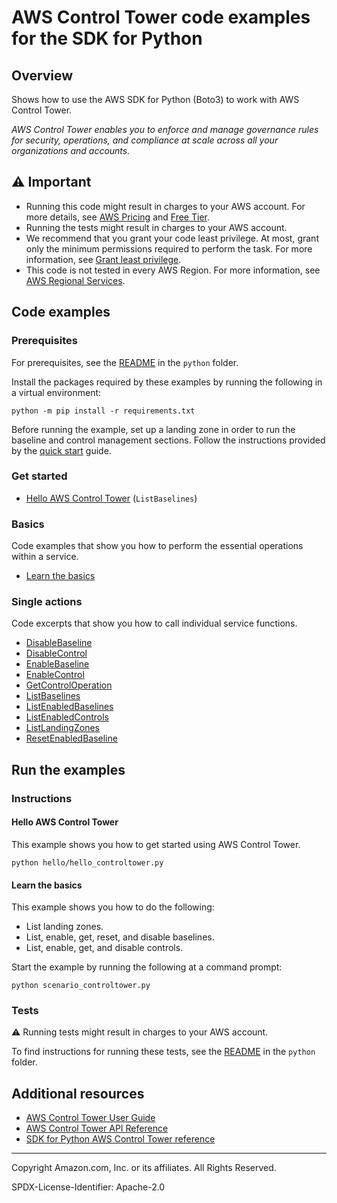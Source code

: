 # AWS Control Tower code examples for the SDK for Python

## Overview

Shows how to use the AWS SDK for Python (Boto3) to work with AWS Control Tower.

<!--custom.overview.start-->
<!--custom.overview.end-->

_AWS Control Tower enables you to enforce and manage governance rules for security, operations, and compliance at scale across all your organizations and accounts._

## ⚠ Important

* Running this code might result in charges to your AWS account. For more details, see [AWS Pricing](https://aws.amazon.com/pricing/) and [Free Tier](https://aws.amazon.com/free/).
* Running the tests might result in charges to your AWS account.
* We recommend that you grant your code least privilege. At most, grant only the minimum permissions required to perform the task. For more information, see [Grant least privilege](https://docs.aws.amazon.com/IAM/latest/UserGuide/best-practices.html#grant-least-privilege).
* This code is not tested in every AWS Region. For more information, see [AWS Regional Services](https://aws.amazon.com/about-aws/global-infrastructure/regional-product-services).

<!--custom.important.start-->
<!--custom.important.end-->

## Code examples

### Prerequisites

For prerequisites, see the [README](../../README.md#Prerequisites) in the `python` folder.

Install the packages required by these examples by running the following in a virtual environment:

```
python -m pip install -r requirements.txt
```

<!--custom.prerequisites.start-->
Before running the example, set up a landing zone in order to run the baseline and control management sections.
Follow the instructions provided by the [quick start](https://docs.aws.amazon.com/controltower/latest/userguide/quick-start.html) guide.
<!--custom.prerequisites.end-->

### Get started

- [Hello AWS Control Tower](hello/hello_controltower.py#L4) (`ListBaselines`)


### Basics

Code examples that show you how to perform the essential operations within a service.

- [Learn the basics](scenario_controltower.py)


### Single actions

Code excerpts that show you how to call individual service functions.

- [DisableBaseline](controltower_wrapper.py#L365)
- [DisableControl](controltower_wrapper.py#L240)
- [EnableBaseline](controltower_wrapper.py#L64)
- [EnableControl](controltower_wrapper.py#L143)
- [GetControlOperation](controltower_wrapper.py#L186)
- [ListBaselines](controltower_wrapper.py#L36)
- [ListEnabledBaselines](controltower_wrapper.py#L305)
- [ListEnabledControls](controltower_wrapper.py#L401)
- [ListLandingZones](controltower_wrapper.py#L278)
- [ResetEnabledBaseline](controltower_wrapper.py#L332)


<!--custom.examples.start-->
<!--custom.examples.end-->

## Run the examples

### Instructions


<!--custom.instructions.start-->
<!--custom.instructions.end-->

#### Hello AWS Control Tower

This example shows you how to get started using AWS Control Tower.

```
python hello/hello_controltower.py
```

#### Learn the basics

This example shows you how to do the following:

- List landing zones.
- List, enable, get, reset, and disable baselines.
- List, enable, get, and disable controls.

<!--custom.basic_prereqs.controltower_Scenario.start-->
<!--custom.basic_prereqs.controltower_Scenario.end-->

Start the example by running the following at a command prompt:

```
python scenario_controltower.py
```


<!--custom.basics.controltower_Scenario.start-->
<!--custom.basics.controltower_Scenario.end-->


### Tests

⚠ Running tests might result in charges to your AWS account.


To find instructions for running these tests, see the [README](../../README.md#Tests)
in the `python` folder.



<!--custom.tests.start-->
<!--custom.tests.end-->

## Additional resources

- [AWS Control Tower User Guide](https://docs.aws.amazon.com/controltower/latest/userguide/what-is-control-tower.html)
- [AWS Control Tower API Reference](https://docs.aws.amazon.com/controltower/latest/APIReference/Welcome.html)
- [SDK for Python AWS Control Tower reference](https://boto3.amazonaws.com/v1/documentation/api/latest/reference/services/cognito-idp.html)

<!--custom.resources.start-->
<!--custom.resources.end-->

---

Copyright Amazon.com, Inc. or its affiliates. All Rights Reserved.

SPDX-License-Identifier: Apache-2.0
